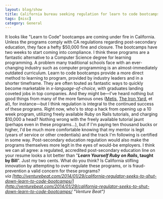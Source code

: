 ```yaml
---
layout: blog/show
title: California bureau seeking regulation for learn to code bootcamps
tags: [misc]
category: General
---
```


It looks like "Learn to Code" bootcamps are coming under fire in California. Unless the programs comply with CA regulations regarding post-secondary education, they face a hefty $50,000 fine and closure. The bootcamps have two weeks to start coming into compliance. I think these programs are a fantastic alternative to a Computer Science degree for learning programming. A problem many traditional schools face with an ever-changing industry such as computer programming is an almost-immediately outdated curriculum. Learn to code bootcamps provide a more direct method to learning to program, provided by industry leaders and in a shorter timeframe. They are often touted as fantastic ways to quickly become marketable in *x-language-of-choice*, with graduates landing coveted jobs in top companies. And they might be—I've heard nothing but good things from many of the more famous ones ([Metis](http://www.thisismetis.com/ "Metis"), [The Iron Yard](http://theironyard.com/ "The Iron Yard"), et al), for instance—but I think regulation is integral to the continued success of these programs.  Right now, who's to stop a hack from opening up a 10 week program, utilizing freely available Ruby on Rails tutorials, and charging $10,000 a head? Nothing wrong with the freely available tutorial jaunt (perhaps even in these programs...), but if I'm paying ten thousand bucks or higher, I'd be much more comfortable knowing that my mentor is legit (years of service or other credentials) and the track I'm following is certified in some way. Post-secondary education regulation would also make the programs themselves more legit in the eyes of would-be employers. I think we can all agree: a regulated, accredited post-secondary education line on your resume looks a lot better than "***Learn Yourself Ruby on Rails*, taught by Bill**". Just my two cents. What do you think? Is California stifling innovation by attempting to over-regulate these programs, or is fraud-prevention a valid concern for these programs? *via [http://venturebeat.com/2014/01/29/california-regulator-seeks-to-shut-down-learn-to-code-bootcamps/](http://venturebeat.com/2014/01/29/california-regulator-seeks-to-shut-down-learn-to-code-bootcamps/ "Venture Beat")*  

